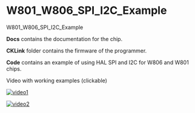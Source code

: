 # W801_W806_SPI_I2C_Example
W801_W806_SPI_I2C_Example


**Docs** contains the documentation for the chip.

**CKLink** folder contains the firmware of the programmer.

**Code** contains an example of using HAL SPI and I2C for W806 and W801 chips.

Video with working examples (clickable)

[![video1](https://img.youtube.com/vi/YxeL5tdgtu0/0.jpg)](https://www.youtube.com/watch?v=YxeL5tdgtu0)

[![video2](https://img.youtube.com/vi/jFTUjlYVLaI/0.jpg)](https://www.youtube.com/watch?v=jFTUjlYVLaI)
